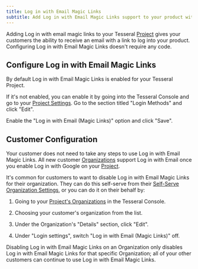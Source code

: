 ```yaml
---
title: Log in with Email Magic Links
subtitle: Add Log in with Email Magic Links support to your product without any code
---
```


Adding Log in with email magic links to your Tesseral [Project](/docs/concepts/projects)
gives your customers the ability to receive an email with a link to log into your
product. Configuring Log in with Email Magic Links doesn't require any code.

## Configure Log in with Email Magic Links

By default Log in with Email Magic Links is enabled for your Tesseral Project.

If it's not enabled, you can enable it by going into the Tesseral Console and go to your
[Project Settings](https://console.tesseral.com/project-settings). Go to the section
titled "Login Methods" and click "Edit".

Enable the "Log in with Email (Magic Links)" option and click "Save".

## Customer Configuration

Your customer does not need to take any steps to use Log in with Email Magic Links. All
new customer [Organizations](/docs/concepts/organizations) support Log in with
Email once you enable Log in with Google on your
[Project](/docs/concepts/projects).

It's common for customers to want to disable Log in with Email Magic Links for their
organization. They can do this self-serve from their [Self-Serve Organization
Settings](/docs/features/self-serve-organization-settings), or you can do it on
their behalf by:

1. Going to your [Project's
   Organizations](https://console.tesseral.com/organizations) in the Tesseral
   Console.

2. Choosing your customer's organization from the list.

3. Under the Organization's "Details" section, click "Edit".

4. Under "Login settings", switch "Log in with Email (Magic Links)" off.

Disabling Log in with Email Magic Links on an Organization only disables Log in with Email Magic Links
for that specific Organization; all of your other customers can continue to use
Log in with Email Magic Links.
